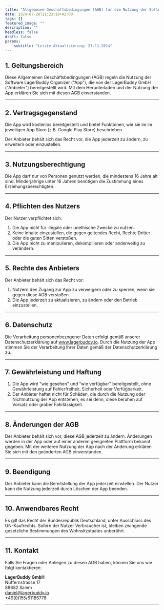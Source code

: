 ```yaml
---
title: "Allgemeine Geschäftsbedingungen (AGB) für die Nutzung der Software LagerBuddy Organizer"
date: 2024-07-28T21:23:10+02:00
tags: []
featured_image: ""
description: ""
headless: false
draft: false
params:
    subtitle: "Letzte Aktualisierung: 27.11.2024"
---
```


## 1. Geltungsbereich
Diese Allgemeinen Geschäftsbedingungen (AGB) regeln die Nutzung der Software LagerBuddy Organizer ("App"), die von der LagerBuddy GmbH ("Anbieter") bereitgestellt wird. Mit dem Herunterladen und der Nutzung der App erklären Sie sich mit diesen AGB einverstanden.

---

## 2. Vertragsgegenstand
Die App wird kostenlos bereitgestellt und bietet Funktionen, wie sie im im jeweiligen App Store (z.B. Google Play Store) beschrieben. 

Der Anbieter behält sich das Recht vor, die App jederzeit zu ändern, zu erweitern oder einzustellen.

---

## 3. Nutzungsberechtigung
Die App darf nur von Personen genutzt werden, die mindestens 16 Jahre alt sind. Minderjährige unter 16 Jahren benötigen die Zustimmung eines Erziehungsberechtigten.

---

## 4. Pflichten des Nutzers
Der Nutzer verpflichtet sich:
1. Die App nicht für illegale oder unethische Zwecke zu nutzen.
2. Keine Inhalte einzustellen, die gegen geltendes Recht, Rechte Dritter oder die guten Sitten verstoßen.
3. Die App nicht zu manipulieren, dekompilieren oder anderweitig zu verändern.

---

## 5. Rechte des Anbieters
Der Anbieter behält sich das Recht vor:
1. Nutzern den Zugang zur App zu verweigern oder zu sperren, wenn sie gegen diese AGB verstoßen.
2. Die App jederzeit zu aktualisieren, zu ändern oder den Betrieb einzustellen.

---

## 6. Datenschutz
Die Verarbeitung personenbezogener Daten erfolgt gemäß unserer Datenschutzerklärung auf www.lagerbuddy.io. Durch die Nutzung der App stimmen Sie der Verarbeitung Ihrer Daten gemäß der Datenschutzerklärung zu.

---

## 7. Gewährleistung und Haftung
1. Die App wird "wie gesehen" und "wie verfügbar" bereitgestellt, ohne Gewährleistung auf Fehlerfreiheit, Sicherheit oder Verfügbarkeit.
2. Der Anbieter haftet nicht für Schäden, die durch die Nutzung oder Nichtnutzung der App entstehen, es sei denn, diese beruhen auf Vorsatz oder grober Fahrlässigkeit.

---

## 8. Änderungen der AGB
Der Anbieter behält sich vor, diese AGB jederzeit zu ändern. Änderungen werden in der App oder auf einer anderen geeigneten Plattform bekannt gegeben. Mit der weiteren Nutzung der App nach der Änderung erklären Sie sich mit den geänderten AGB einverstanden.

---

## 9. Beendigung
Der Anbieter kann die Bereitstellung der App jederzeit einstellen. Der Nutzer kann die Nutzung jederzeit durch Löschen der App beenden.

---

## 10. Anwendbares Recht
Es gilt das Recht der Bundesrepublik Deutschland, unter Ausschluss des UN-Kaufrechts. Sofern der Nutzer Verbraucher ist, bleiben zwingende gesetzliche Bestimmungen des Wohnsitzstaates unberührt.

---

## 11. Kontakt
Falls Sie Fragen oder Anliegen zu diesen AGB haben, können Sie uns wie folgt kontaktieren:  

**LagerBuddy GmbH**  
Nüffernstrasse 17  
88682 Salem  
daniel@lagerbuddy.io  
+49(0)155/61186778

---

<!-- Welcome to Clutter! These Terms of Use (“Terms”) of Clutter Inc. and Clutter RE LLC (together, “Clutter,” “we,” or “us”) are an agreement that describes your rights and responsibilities as a Clutter User, as defined below. This page explains the terms by which you may access or use our online and/or mobile services, web sites, applications, software, and documentation provided on or in connection with clutter.com and any services provided by us (collectively the “Site”), including our smart storage, moving, and related services, as further described and defined below (collectively the “Service(s)”). The Services include the Moving Services and the Smart Storage Services, as defined below, plus any other Services that Clutter may offer from time to time, in its sole discretion. These Terms are a legally binding agreement that describe your legal rights, remedies, and obligations and they also describe Clutter’s commitments, legal rights, and remedies, so please read them carefully.  
By accessing or using the Site and/or using the Services (including reserving or booking the Services with Clutter, online, via phone, or otherwise, even if such Services are later canceled), clicking a button or checking a box marked “I Agree” or similar, or accessing your Clutter Account, you signify that you have read, understood, and agree to be bound by these Terms, to any additional terms in your Clutter Account, and to the collection, use, and disclosure of your information as set forth in the Clutter Privacy Policy, which is hereby incorporated by reference. These Terms apply to all visitors, users, and others who register for or otherwise access the Site or use the Services (“Users”, “you”, or “your”).
### USE OF OUR SITE
#### Eligibility
**This** is a contract between you and Clutter. You must read and agree to these Terms before using the Site or Service. If you do not agree to these Terms, you may not use the Service. You may use the Site or Service only if you can form a binding contract with Clutter, and only in compliance with these Terms and all applicable local, state, national, and international laws, rules, and regulations. You must be at least 18 years old to use the Site and Services. By using or accessing the Site and Services, you represent and warrant that you are 18 years of age or older. Any use or access of the Site or Services by anyone under 18 is strictly prohibited and in violation of these Terms. The Site and Services may not be available to any Users previously removed from the Site by Clutter.

### Clutter Site
You are hereby granted a non-exclusive, limited, non-transferable, freely revocable license to use the Site for your personal, noncommercial use only and as permitted by the features of the Site. Clutter may terminate this license at any time for any reason or no reason. Clutter reserves all rights not expressly granted herein in the Site and the Clutter Content (as defined below).

Clutter Accounts
Your account on the Site (your “Clutter Account”) gives you access to the Services and other functionality that we may establish and maintain from time to time, in our sole discretion. We may maintain different types of Clutter Accounts for different types of Users or different types of Services. If you open a Clutter Account on behalf of a company, organization, or other entity, then: (a) “you” includes you and that entity, and (b) you represent and warrant that you are an authorized representative of the entity with the authority to bind the entity to these Terms, and that you agree to these Terms on the entity’s behalf. By connecting to Clutter with a third-party service, you give us permission to access and use your information from that service as permitted by that service, and to store your log-in credentials for that service.

You may never use another User’s Clutter Account without permission. When creating your Clutter Account, you must provide accurate and complete information, and you must keep this information up to date. You are solely responsible for the activity that occurs on your Clutter Account, and you must keep your account password secure. We encourage you to use strong passwords (passwords that use a combination of upper and lower-case letters, numbers, and symbols) with your Clutter Account. You must notify Clutter immediately of any breach of security or unauthorized use of your Clutter Account. Clutter will not be liable for any losses caused by any unauthorized use of your Clutter Account.

You may control your User profile and account settings by logging into your Clutter Account at https://account.clutter.com and changing the settings in your settings page. By providing Clutter with your email address, you consent to our using the email address to send you Site- and Service-related notices, including any notices required by law, in lieu of communication by postal mail, and you also consent to receiving auction notices under the Uniform Commercial Code (UCC) Section 7210 via email in addition to or in lieu of certified mail. We may also use your email address to send you other messages, such as changes to features of the Site or Services, marketing content, and special offers. If you do not want to receive such email messages, you may opt out or change your preferences in your settings page by logging into your Clutter Account at https://account.clutter.com. Opting out may prevent you from receiving email messages regarding updates, improvements, or offers.

Site Rules
You agree not to engage in any of the following prohibited activities: (i) copying, distributing, or disclosing any part of the Site in any medium, including without limitation by any automated or non-automated “scraping”; (ii) using any automated system, including without limitation “robots,” “spiders,” “offline readers,” etc., to access the Site in a manner that sends more request messages to the Clutter servers than a human can reasonably produce in the same period of time by using a conventional on-line web browser (except that Clutter grants the operators of public search engines revocable permission to use spiders to copy publicly available materials from the Site for the sole purpose of and solely to the extent necessary for creating publicly available searchable indices, but not caches or archives, of such materials); (iii) transmitting spam, chain letters, or other unsolicited email; (iv) attempting to interfere with, compromise the system integrity or security of, or decipher any transmissions to or from the servers running the Site; (v) taking any action that imposes, or may impose at our sole discretion, an unreasonable or disproportionately large load on our infrastructure; (vi) uploading invalid data, viruses, worms, or other software agents through the Site; (vii) collecting or harvesting any personally identifiable information, including account names, from the Site; (viii) using the Site for any commercial solicitation purposes; (ix) impersonating another person or otherwise misrepresenting your affiliation with a person or entity, conducting fraud, hiding or attempting to hide your identity; (x) interfering with the proper working of the Site; (xi) accessing any content on the Site through any technology or means other than those provided or authorized by the Site; or (xii) bypassing the measures we may use to prevent or restrict access to the Site, including without limitation features that prevent or restrict use or copying of any content or enforce limitations on use of the Site or the content therein.

Changes to the Site or Services
For you specifically or Users generally, we may, without prior notice: change the Site or Services; stop providing the Site or Services or features thereof; or create usage limits for the Site or Services. We may permanently or temporarily terminate or suspend your access to the Site or Services without notice and liability for any reason, including if in our sole determination you violate any provision of these Terms, or for no reason. Upon termination for any reason or no reason, you continue to be bound by these Terms.

Disputes with Other Users
You are solely responsible for your interactions with and obligations to other Users. We reserve the right, but have no obligation, to monitor disputes between you and other Users. Clutter shall have no liability for your interactions with or obligations to other Users, or for any User’s action or inaction.
THE CLUTTER SERVICES
Clutter
Clutter shall provide certain Services, which you may select and schedule on clutter.com, by phone, via customer support, and/or in your Clutter Account, as applicable and available. Clutter’s moving services consist of transporting Customer Items, as defined below, from a designated pickup address (or multiple pickup addresses, if available) that you provide to us (“Pickup Address”) to a designated delivery address (or multiple delivery addresses, if available) that you provide to us (“Delivery Address”), plus any related add-on services such as wrapping, packing, and boxing the Customer Items (together, the “Moving Services”). Clutter’s smart storage services consist of photographing, inventorying, and palletizing the Customer Items, as defined below, picking them up from a Pickup Address, and storing them for an indefinite period of time in a facility owned, leased, subleased, licensed, or sublicensed by Clutter, plus any related add-on services such as wrapping, packing, or boxing the Customer Items, adding to or returning from storage a subset of Customer Items to a Delivery Address, and making a final return of the Customer Items from storage to a Delivery Address (together, the “Smart Storage Services”). From time to time and subject to additional fees, Clutter may offer other additional Services.

“Customer Items” means the items packed by you, Clutter, a third party, and/or a third party on behalf of Clutter for the Smart Storage or Moving Services. You acknowledge and agree that, in the event that the Customer Items are stolen or are otherwise missing prior to pick-up of the Customer Items by Clutter at the Pickup Address or after drop-off of the Customer Items by Clutter at the Delivery Address (“Lost Items”), Clutter will not be liable for and hereby expressly disclaims all liability for the Lost Items and any damages resulting from the Lost Items.

In the event your email address, residence address, mailing address, billing address, phone number, Pickup Address, and/or Delivery Address changes, you must update Clutter within fourteen (14) calendar days of the change by updating your information in your Clutter Account, if available, or by submitting a support request in your Clutter Account. No other notice of a change of address shall be valid or binding against Clutter. Changes of e-mail address, residence address, mailing address, billing address, Pickup Address, and/or Delivery Address cannot be made by any other method, including but not limited to by email or by telephone. We are not responsible if you do not receive a notice from us because any of your addresses changed and you did not update your Clutter Account. You acknowledge and agree that in the absence of current contact information, your last known address on file with Clutter will be used for all notices required to be provided to you by law or as required under these Terms.

You represent and warrant that you are the owner of any cell phone, landline, voice over IP (VOIP), or mobile phone number contained in your Clutter Account, and that you shall remove any cell phone, landline, VOIP, or mobile phone number contained in your Clutter Account if you surrender that number or transfer it to any other person. You further agree that we may contact you using any of the information contained in your Clutter Account, including any listed cell phone, landline, VOIP, or mobile phone number.

Clutter will not pick up, deliver, or return Customer Items at or to an address that is outside our then-current delivery zone (a “Delivery Zone”), unless we otherwise agree to do so in writing. To determine whether a zip code is within a Delivery Zone, you may input a zip code into clutter.com and review the results. Times given for pickup, delivery, collection, packing, and returns are only estimates and Clutter shall not be liable for any delays.

Clutter may, in its sole discretion, refuse, cancel, postpone, or otherwise reschedule any Services, including pick up, delivery, packing, collection, or return of Customer Items, for any reason or no reason, including, without limitation: unsafe travel or weather conditions; unsafe onsite conditions; harassing, rude, or threatening conduct by Users, whether actual or perceived; limited, no, or obstructed access to the Pickup Address or Delivery Address; exposure to or evidence of insect, rodent, or mold activity or infestation; complications due to a User being evicted from a Pickup Address or Delivery Address; Department of Transportation or state tariff regulations; labor shortage; unexpected logistical challenges; prior or current unpaid account balances or incomplete documentation; or any other reason.

Clutter may use subcontractors and/or other third parties to help perform or support the Services, including without limitation, pick-ups, returns, deliveries, transportation, packing, inventory management, palletizing, photographing, customer service, communications, and other logistics with respect to the Services or Customer Items.

You acknowledge and agree that Clutter is not responsible for disassembling, reassembling, disconnecting, reconnecting, removing, or hanging the following Customer Items: furniture, appliances, electronics, fixtures, wall hangings, wall mountings, fittings, equipment, or any item that requires licensing, certification, or specialized tools to handle. While Clutter makes a good faith effort to place all Customer Items in suitable environments during transport or storage, Clutter transports and stores a large variety of items, some of which require specific environments or means of transport or storage. Clutter does not warrant that any transport vehicle or storage facility used by Clutter is a suitable place or means of transport or storage for any particular Customer Items.

Electronic Contract
You agree that your order for the Services, whether made by clicking a “Confirm Appointment” button (which is your electronic signature), scheduling an appointment over the phone, or otherwise, is your agreement to conduct transactions with us electronically, and is your affirmative consent to our use of an electronic record to provide or make available to you (whichever is required) any information required by any statute, regulation, or other rule of law to be in writing with respect to any transaction conducted with us. You will be responsible for any printing or storage of electronic records for your files and reference. When you place an order or make a reservation for Services, our confirmation of your order or reservation will constitute our signature. We will send our confirmation to the email address associated with your Clutter Account.

To the maximum extent permitted by applicable law, you agree and consent to electronically receive and sign any documentation from Clutter regarding the Services, including but not limited to a Bill of Lading, Estimate, Warehouse Receipt, Release Agreement, and/or Storage Contract, via your Clutter Account, DocuSign, or any other similar e-signature tool. To the maximum extent permitted by applicable law, you expressly waive your right to receive any documentation from Clutter regarding the Services, including but not limited to a Bill of Lading, Estimate, Warehouse Receipt, Release Agreement, and/or Storage Contract, in the time period set by applicable law. You agree and consent to receive such documentation in any time frame permitted by applicable law. You also agree that no certification authority or other third-party verification is necessary to validate your electronic signature and that the lack of such certification or third-party verification will not in any way affect the enforceability of your electronic signature or these Terms.

Your Responsibilities; Waiver
You will be solely responsible for: (i) obtaining and ensuring that Clutter or its subcontractors have access to any parking, elevators, stairways, walkways, access roads, or any other necessary means of access as may be reasonably required to carry out the Services, and that such means of access are in working order and safe for use to carry out the Services; (ii) being present, or ensuring that someone authorized by you to sign documents and make decisions regarding the Services and/or Customer Items is present, during the pickup, packing, delivery, collection, and return of the Customer Items; (iii) providing Clutter with your contact details and ensuring that such contact details are accurate and up-to-date; (iv) ensuring that the Customer Items you pack have been packed appropriately, safely, and securely so as not to cause damage or injury or the likelihood of damage or injury to you, your Customer Items, Clutter’s property, employees, agents, contractors, business partners, other goods, or other individuals, whether by spreading of dampness, infestation, leakage, escape of fumes or substances, or otherwise; (v) informing Clutter immediately of any damage to the Customer Items or your property that occurred during performance of the Services, including the Moving Services or Smart Storage Services; and (vi) reimbursing Clutter in full an amount equal to all damages, liabilities, costs, claims, and expenses that Clutter may incur as a result of any breach by you of these Terms.

You understand that Clutter is not responsible for any Customer Items that have been packed, moved, transported, or wrapped by you or by a third party at your direction. With respect to the Smart Storage Services, you acknowledge that you are solely responsible for verifying that Clutter has photographed and/or inventoried all the Customer Items and that the inventory Clutter provides you in your Clutter Account is a true and complete inventory of the personal property tendered. Unless you make a written claim in your Clutter Account within 30 days from the Smart Storage Service appointment date for the correction of any errors or omissions in the inventory of your Customer Items, it will be assumed to be a full and correct list of Customer Items stored hereunder and Clutter shall not be liable for any piece, package, carton, or container not listed therein. You hereby waive and release Clutter from responsibility for any damage to items that were not packed, moved, transported, or wrapped by Clutter and, with respect to the Smart Storage Services, were not inventoried by Clutter.

The Customer Items
You represent and warrant that you own the Customer Items or that you otherwise have the right and authority to transport, store, move, and/or subject the Customer Items to the Services in accordance with these Terms. All Customer Items are handled, transported, and/or stored by Clutter or its subcontractors upon the express representation and warranty by you or your authorized representative(s) that you have the requisite legal possession of and that no other person or entity has an interest in the Customer Items. In the case of an ownership dispute, determination, or proceeding regarding the Customer Items, you are solely responsible for any fees and/or payments due and owed to Clutter in connection with the continuation or termination of the Services. If Clutter, in its sole discretion, is required to commence an interpleader action to settle any claims of conflicting ownership, or is made a party to any litigation or dispute in connection with the breach of this section, you agree to pay Clutter all reasonable and necessary costs, expenses, and attorneys’ fees that Clutter may be liable or compelled to pay in connection with such litigation or dispute.

For Smart Storage Services, the Customer Items will be stored in a facility using warehouse racking and/or floor storage, and the Customer Items may be palletized. We will use commercially reasonable efforts to maintain the temperature of the facility in which the Customer Items are stored between 55°F and 90°F. Other than temperature, the Customer Items will not be stored in a climate-controlled environment. The air flow, moisture level, and heat will not be regulated. We will take commercially reasonable steps to protect the Customer Items from the growth of mold or similar microorganisms. However, because the Customer Items will not be stored in a completely climate-controlled environment, we cannot guarantee that mold, dust, or similar microorganisms may not develop on the Customer Items. We are not liable for the natural growth of mold, mildew or similar microorganisms on the Customer Items, or for rust, depreciation, or the natural degradation of Customer Items. You assume the risk that mold, rust, or similar microorganisms could develop under these circumstances.

The Customer Items must not include and you must not provide to Clutter for storage or transport any of the following in connection with the Services: antiques (whether or not breakable and fragile), perishable goods, firearms, gun powder, explosives, alcohol, propane tanks, paint, used tires, plants, birds, fish, other animals, or any other living thing, arms or ammunition, any item which emits fumes, smells or odors, bullion (e.g., gold-silver), jewelry, currency, ivory, precious metals or stones, any drugs, illegal substances or goods, or goods or substances illegally obtained, combustible or flammable materials, liquids or compressed gasses, diesel, petrol, oil, gas, artificial fertilizer or cleaning solvents, chemicals, radioactive materials or biological agents, toxic waste, asbestos or other materials of a dangerous or harmful nature, any other toxic, flammable or hazardous goods, human remains, or any other items, the possession, usage, transport or storage of which may detrimentally affect any of your other Customer Items or violate in any way the laws of the United States or any other applicable laws, rules, or regulations (collectively, “Prohibited Customer Items”). You shall be liable for and indemnify Clutter for all loss or damage caused by such goods and Clutter shall not be liable or responsible for safe delivery or storage of such goods.Clutter will have no liability for loss or damage resulting to the following types of goods: (a) documents; (b) stamps or stamp collections; (c) securities; (d) specie; (e) jewelry; (f) precious metals or stones; (g) currency; (h) or other articles of high or unusual value.

According to our sole discretion, Clutter RE LLC or any of its employees, subcontractors, or other authorized agents may regularly conduct pest control inspections of any and all Customer Items.

Clutter or any of its employees, subcontractors, or other authorized agents may, at any time, in their sole discretion and without notice to you, open any Customer Items to inspect the Customer Items if Clutter: (i) believes, in its sole discretion, that the Customer Items may include any Prohibited Customer Items; (ii) is required to do so by the law enforcement, fire services, local authorities, or by court order; (iii) determines, in its sole discretion, it necessary for account or warehouse maintenance; or (iv) considers it necessary, in its sole discretion, in an emergency or to prevent injury or damage to persons or property. Prohibited Customer Items may be disposed of by Clutter, in its sole discretion, in any manner that Clutter deems fit. Alternatively, Clutter may refuse to store or transport any Customer Items, or may return to you any Customer Items, at your cost, at any time, if, in Clutter’s sole discretion, the storage, continued storage, or transport of the Customer Items would represent a risk to the safety of any person, the security of the storage site or transport vehicle, or security of any other goods at the storage site or in the transport vehicle.

Payment, Subscription Services, and Cancellation
By using the Services, or other paid services or products provided by Clutter, you agree to our pricing and payment terms, as we may update them from time to time. Clutter may add new Services for additional fees and charges, or amend fees and charges for existing Services, at any time, in its sole discretion. Clutter may also charge certain late, rush, and cancellation fees, in its sole discretion. Upon any such changes to fees and charges, we will notify you that such changes have been made via email and/or your Clutter Account. We may, from time to time and in our sole discretion, offer certain discounts, promotional offers, or referral codes (“Promotions”)in connection with our Services. You agree that Promotions are offered subject to our right to manage, regulate, control, modify, revoke, and/or eliminate the Promotions as Clutter sees fit, in its sole discretion, for any reason or no reason, in any general or specific case, and that Clutter will have no liability to you based on its exercise of such right.

In order to receive Services, you must provide Clutter with a current, valid, accepted method of payment (as updated from time to time, “Payment Method”). All information that you provide in connection with a purchase or transaction or other monetary transaction interaction with the Site, your Clutter Account, or the Services must be accurate, complete, and current. You agree to pay all charges incurred by users of your credit card, debit card, or other accepted payment method used in connection with a purchase or transaction or other monetary transaction interaction with Clutter at the prices in effect when such charges are incurred. You will pay any applicable taxes, if any, relating to any such purchases, transactions, or other monetary transaction interactions. In the event of insufficient funds or declined payments, we will make repeated attempts to charge the Payment Method. At our discretion, we may charge the Payment Method with a reasonable hold amount or non-refundable deposit in advance of any appointments booked through your Clutter Account. Any amounts not paid within five (5) days when due may be subject to late fees.

In the event that Clutter suspends or terminates your Clutter Account or the Services for your breach of these Terms, you understand and agree that you shall receive no refund or exchange for any unused Services, any license or subscription fees for any portion of the Site or Services, any content or data associated with your account, or for anything else, and that Clutter may be unable to complete any outstanding orders or appointments until the suspension is lifted.

Further, you acknowledge and agree that the Smart Storage Services or other paid services or products provided by Clutter may be made available on a recurring subscription basis (“Subscription Services”). If you enroll in any Subscription Services, you agree to a recurring payment program, which will continue for the agreed-upon subscription period or minimum storage term, if applicable, and automatically renew for additional subsequent periods unless and until you cancel the Subscription Services or Clutter suspends, discontinues, or terminates them. Clutter may offer a number of subscription plans for Subscription Services with different conditions and limitations. Any materially different pricing or payment terms will be disclosed on the Site, in your Clutter Account, and/or in other communications made to you. For Subscription Services, we will automatically charge the payment method associated with your Clutter Account on a recurring basis, depending on the subscription term you choose. For Smart Storage Services, day one of your billing cycle is the date you begin storing Customer Items with us. You acknowledge that the amount billed may vary due to promotional offers, changes in your Subscription Services plan, and/or changes in applicable taxes, and you authorize us to charge your payment method for the corresponding amounts. You further acknowledge that the amount of the recurring charge may change if the applicable tax rates change or if you are notified that there will be an increase in the applicable subscription fees.

You hereby authorize Clutter to bill the subscription fee to your Payment Method, along with any applicable taxes or additional fees due during the billing period. You must cancel the Subscriptions Services prior to the end of the then-current subscription period in order to avoid billing of the next subscription period’s subscription fees to your Payment Method.

Any change to our Subscription Services’ pricing or payment terms shall become effective in the billing cycle following notice of such change to you as provided in these Terms. Notwithstanding the foregoing, fees for booking initial appointments, additional pickups and/or deliveries, final returns, or other appointments or add-on services are subject to change and will be calculated on the Site, at the Pickup Address on the date of your appointment, or in your Clutter Account at the time of booking.

You may cancel your Subscription Services at any time once the minimum storage term you committed to has been met; however, you will not receive a refund for the then-current subscription period. If your Subscription Services are canceled before the minimum storage term you committed to has been met, all applicable fees (including payment for the remainder of the minimum storage term and any applicable termination fees, disposal fees, and/or return fees) will be due and charged to you upon booking a final return of the Customer Items. To cancel the Subscription Services, book a final return of the Customer Items through your Clutter Account at https://account.clutter.com. When you cancel the Subscription Services, you cancel only future charges associated with your Clutter Account. You may notify us of your intent to cancel the Subscription Services by booking a final return of the Customer Items, but the cancellation will only become effective at the end of the subscription period in which we perform your final return. You will continue to have the same access and benefits of the Services for the remainder of the current subscription period.

You may cancel the Moving Services at any time by canceling any scheduled appointments and paying any outstanding fees due to Clutter through your Clutter Account at https://account.clutter.com.

Upon cancellation of the Services for any reason, you must contact Clutter promptly to arrange for delivery of your Customer Items, if applicable. If within 45 days following cancellation of the Services for any reason you fail to arrange for delivery of all of your Customer Items, then Clutter may process the Customer Items in accordance with the provisions of the following section titled “Clutter’s Right to Withhold or Dispose of Customer Items”.

If you commit to a minimum payment term for any Services, you remain obligated to pay the full amount of any such minimum payment term you have made to Clutter, regardless of whether and at what point you cancel your Clutter Account.

Clutter’s Right to Withhold or Dispose of Customer Items
Subject to applicable law, Clutter shall have the right to withhold and/or dispose of some or all of the Customer Items in accordance with this clause if either: (i) you do not pay any applicable fees or any other payments due under these Terms, or (ii) you abandon your Customer Items.

You will be responsible for all transport and storage charges and other associated costs reasonably incurred by Clutter while withholding or disposing of the Customer Items. Clutter will provide you with 45 days’ written notice requiring you to pay all amounts due and contact Clutter to arrange for re-delivery of the Customer Items. If upon the expiration of the 45-day notice period you have failed to pay all of the amounts due, Clutter will consider your Customer Items abandoned and may dispose of some or all of the Customer Items by sale or otherwise.

If in Clutter’s opinion the Customer Items cannot be sold for a reasonable price or at all (for any reason), or despite Clutter’s reasonable efforts they remain unsold, you authorize Clutter to treat them as abandoned and to destroy or otherwise dispose of them at your cost. You shall be responsible for all costs reasonably incurred by Clutter in relation to the disposal of the Customer Items. If Clutter receives money on disposal of the Customer Items, the net proceeds of sale will be credited to your account and Clutter will pay any excess amounts to you without interest, less Clutter’s administrative charge of $300.00.

If, after having made reasonable efforts to do so, Clutter is unable to return any excess amounts received by Clutter from the disposal of your Customer Items to you, including having given not less than 90 days’ written notice to you, Clutter may retain any such excess amounts for its own account. If the proceeds of sale (if any) are insufficient to discharge the outstanding charges or any other payments due to Clutter under these Terms and the costs of sale, you must pay any balance outstanding to Clutter within 7 days of a written demand from Clutter. Interest will accrue on the balance in accordance with the Payment Section above until the balance is paid in full.

Clutter’s Limited Security Warranty
Clutter agrees to provide you with a limited security warranty regarding your Customer Items as set forth in the terms and conditions of our Limited Security Warranty Policy. This Limited Security Warranty Policy is expressly incorporated by reference herein. The Customer Items are not insured by Clutter against fire or any other casualty, and Clutter does not sell insurance for any risk or purpose.

Termination
You may terminate these Terms at any time by: (1) canceling the Services pursuant to Section 2.E; (2) and paying any outstanding amounts owed to Clutter.

OUR PROPRIETARY RIGHTS
Except for the content you submit, post, display, or otherwise make available to Clutter in connection with the Services (“User Content”), the Site and all materials therein or transferred thereby, including, without limitation, software, images, text, graphics, illustrations, logos, patents, trademarks, Site marks, copyrights, photographs, audio, videos, music, and content belonging to other Users (the “Clutter Content”), and all intellectual property rights related thereto, are the exclusive property of Clutter and its licensors (including other Users who post User Content to the Site). Except as explicitly provided herein, nothing in these Terms shall be deemed to create a license in or under any such intellectual property rights, and you agree not to sell, license, rent, modify, distribute, copy, reproduce, transmit, publicly display, publicly perform, publish, adapt, edit or create derivative works from any Clutter Content. Use of the Clutter Content for any purpose not expressly permitted by these Terms is strictly prohibited. You hereby expressly grant, and you represent and warrant that you have all rights necessary to grant, to Clutter a royalty-free, sublicensable, transferable, perpetual, irrevocable, non-exclusive, worldwide right and license to use, reproduce, modify, publicly perform, display, and make derivative works of your User Content, in whole or in part, and in any form, media or technology, whether now known or hereafter developed, for use in connection with the Services.

You may choose to or we may invite you to submit feedback, comments, suggestions, error identifications, or ideas about the Site or Services, including without limitation about how to improve the Site, the Services, or our other services or products (“Idea(s)”). By submitting any Idea, you agree that your disclosure is gratuitous, unsolicited, and without restriction and will not place Clutter under any fiduciary or other obligation, and that we are free to use the Idea without any additional compensation to you, and/or to disclose the Idea on a non-confidential basis or otherwise to anyone. You further acknowledge that, by acceptance of your submission, Clutter does not waive any rights to use similar or related ideas previously known to Clutter, or developed by its employees, or obtained from sources other than you.

SMS/TEXT MESSAGE ALERTS AND CALLS
By consenting to Clutter’s SMS/text messaging and calls service, you agree to receive SMS/text messages and calls with service, transaction, account-related, and commercial news, events, offers, and promotions from and on behalf of Clutter to your mobile phone number provided, even if your mobile number is registered on any state or federal Do Not Call list. You certify that your mobile number provided is true and accurate and that you are authorized to enroll the designated mobile number to receive such text messages and calls. You are strictly prohibited from registering a mobile number that is not your own. You acknowledge and agree that calls or text messages may be sent using automated technology, including through an automatic telephone dialing system.

You understand that you do not have to sign up for this program in order to make any purchases, and your consent is not a condition of any purchase with Clutter. Your participation in our alerts program is completely voluntary. Standard message and data rates may apply from your carrier. Check your mobile plan and contact your mobile carrier for details. You are solely responsible for all charges related to SMS/text messages and calls, including charges from your mobile carrier. You can unsubscribe at any time.

You may opt-out of receiving promotional calls or SMS text messages at any time. Please note that unsubscribing from promotional calls and SMS text messages will not prevent you from receiving calls or SMS texts from Clutter directly relating to your use of the Service, such as account information, item pick-up details and delivery information that are necessary to provide the requested Service to you. To unsubscribe from promotional calls or SMS texts, reply to one of our text messages with the word “STOP”, submit a ticket in your Clutter Account, or email optout@clutter.com and provide your phone number and opt-out preference.

NO SALES TO CHILDREN
Clutter does not sell products through its Site or Service for or to children, but only to adults, who can purchase with a credit card or other permitted payment method. If you are under eighteen (18) years of age, you may use the Service only with involvement and consent of a parent or legal guardian.

CALIFORNIA RESIDENTS
The provider of services is set forth herein. If you are a California resident, in accordance with Cal. Civ. Code §1789.3, you may report complaints to the Complaint Assistance Unit of the Division of Consumer Services of the California Department of Consumer Affairs by contacting them in writing at 1625 North Market Blvd., Suite N 112 Sacramento, CA 95834, or by telephone at (800) 952-5210 or (916) 445-1254.

PRIVACY
We care about the privacy of our Users. You understand that by using the Site you consent to the collection, use, and disclosure of your personally identifiable information and aggregate data as set forth in our Privacy Policy, and to have your personally identifiable information collected, used, transferred to, and processed in the United States.

SECURITY
Clutter cares about the integrity and security of your personal information. However, we cannot guarantee that unauthorized third parties will never be able to defeat our security measures or use your personal information for improper purposes. You acknowledge that you provide your personal information at your own risk.

THIRD-PARTY LINKS
The Site may contain links to third-party websites, advertisers, services, special offers, or other events or activities that are not owned or controlled by Clutter. Clutter does not endorse or assume any responsibility for any such third-party sites, information, materials, products, or services. If you access a third party website from the Site, you do so at your own risk, and you understand that these Terms and Clutter’s Privacy Policy do not apply to your use of such sites and services. You expressly relieve Clutter from any and all liability arising from your use of any third-party website, service, or content. Additionally, your dealings with or participation in promotions of advertisers found on the Site or in connection with the Services, including payment and delivery of goods, and any other terms (such as warranties) are solely between you and such advertisers. You agree that Clutter shall not be responsible for any loss or damage of any sort relating to your dealings with such advertisers.

INDEMNITY
You agree to defend, indemnify and hold harmless Clutter and its subsidiaries, agents, licensors, managers, and other affiliated companies, and their employees, contractors, agents, officers and directors, from and against any and all claims, damages, obligations, losses, liabilities, costs or debt, and expenses (including but not limited to attorney’s fees) arising from: (i) your use of and access to the Site, including any data or content transmitted or received by you; (ii) your use of the Services; (iii) your violation of any term of these Terms, including without limitation your breach of any of the representations and warranties above; (iv) your violation of any third-party right, including without limitation any right of privacy or intellectual property; (v) your violation of any applicable law, rule, or regulation; (vi) any of your User Content or Customer Items, or any that is submitted via your account; or (vii) any other party’s access and use of the Site or Services with your unique username, password or other appropriate security code.

NO WARRANTY
WE STRIVE TO PROVIDE THE SERVICES IN THE WAY YOU EXPECT THEM, BUT THERE ARE SOME THINGS IT IS IMPORTANT FOR YOU TO UNDERSTAND THAT WE CANNOT PROMISE.

EXCEPT AS EXPRESSLY PROVIDED IN THE LIMITED SECURITY WARRANTY POLICY, THE SITE AND SERVICES ARE PROVIDED ON AN “AS IS” AND “AS AVAILABLE” BASIS. USE OF THE SITE AND SERVICES IS AT YOUR OWN RISK. TO THE MAXIMUM EXTENT PERMITTED BY APPLICABLE LAW, THE SITE AND SERVICES ARE PROVIDED WITHOUT WARRANTIES OF ANY KIND, WHETHER EXPRESS OR IMPLIED, INCLUDING, BUT NOT LIMITED TO, IMPLIED WARRANTIES OF MERCHANTABILITY, FITNESS FOR A PARTICULAR PURPOSE, OR NON-INFRINGEMENT. NO ADVICE OR INFORMATION, WHETHER ORAL OR WRITTEN, OBTAINED BY YOU FROM CLUTTER OR THROUGH THE SITE OR IN CONNECTION WITH THE SERVICES WILL CREATE ANY WARRANTY NOT EXPRESSLY STATED HEREIN. WITHOUT LIMITING THE FOREGOING, CLUTTER, ITS SUBSIDIARIES, ITS AFFILIATES, AND ITS LICENSORS DO NOT WARRANT THAT THE CONTENT IS ACCURATE, RELIABLE OR CORRECT; THAT THE SITE OR SERVICES WILL MEET YOUR REQUIREMENTS; THAT THE SITE OR SERVICES WILL BE AVAILABLE AT ANY PARTICULAR TIME OR LOCATION, UNINTERRUPTED, OR SECURE; THAT ANY DEFECTS OR ERRORS WILL BE CORRECTED; OR THAT THE SITE IS FREE OF VIRUSES OR OTHER HARMFUL COMPONENTS. ANY CONTENT DOWNLOADED OR OTHERWISE OBTAINED THROUGH THE USE OF THE SITE IS DOWNLOADED AT YOUR OWN RISK AND YOU WILL BE SOLELY RESPONSIBLE FOR ANY DAMAGE TO YOUR COMPUTER SYSTEM OR MOBILE DEVICE OR LOSS OF DATA THAT RESULTS FROM SUCH DOWNLOAD OR YOUR USE OF THE SITE.

CLUTTER DOES NOT WARRANT, ENDORSE, GUARANTEE, OR ASSUME RESPONSIBILITY FOR ANY PRODUCT OR SERVICE ADVERTISED OR OFFERED BY A THIRD PARTY THROUGH THE CLUTTER SITE OR SERVICES OR ANY WEBSITE OR SERVICE HYPERLINKED TO THE SITE, AND CLUTTER WILL NOT BE A PARTY TO OR IN ANY WAY MONITOR ANY TRANSACTION BETWEEN YOU AND THIRD-PARTY PROVIDERS OF PRODUCTS OR SERVICES.

FEDERAL LAW, SOME STATES, PROVINCES, AND OTHER JURISDICTIONS DO NOT ALLOW EXCLUSIONS AND LIMITATIONS OF CERTAIN IMPLIED WARRANTIES, SO SOME OF THE ABOVE LIMITATIONS MAY NOT APPLY TO YOU. THESE TERMS GIVE YOU SPECIFIC LEGAL RIGHTS, AND YOU MAY ALSO HAVE OTHER RIGHTS WHICH VARY FROM STATE TO STATE. THE DISCLAIMERS AND EXCLUSIONS UNDER THESE TERMS WILL NOT APPLY TO THE EXTENT PROHIBITED BY APPLICABLE LAW.

LIMITATION OF LIABILITY
TO THE MAXIMUM EXTENT PERMITTED BY APPLICABLE LAW, IN NO EVENT, AND UNDER NO LEGAL THEORY, SHALL CLUTTER, ITS AFFILIATES, AGENTS, DIRECTORS, EMPLOYEES, SUPPLIERS, OR LICENSORS BE LIABLE FOR ANY INDIRECT, PUNITIVE, INCIDENTAL, SPECIAL, CONSEQUENTIAL, OR EXEMPLARY DAMAGES, INCLUDING WITHOUT LIMITATION DAMAGES FOR LOSS OF PROFITS, GOODWILL, USE, DATA, OR OTHER INTANGIBLE LOSSES THAT RESULT FROM THE USE OF, OR INABILITY TO USE, THIS SITE OR SERVICES. UNDER NO CIRCUMSTANCES WILL CLUTTER BE RESPONSIBLE FOR ANY DAMAGE, LOSS, OR INJURY RESULTING FROM HACKING, TAMPERING, OR OTHER UNAUTHORIZED ACCESS OR USE OF THE SITE OR YOUR CLUTTER ACCOUNT OR THE INFORMATION CONTAINED THEREIN.

TO THE MAXIMUM EXTENT PERMITTED BY APPLICABLE LAW, CLUTTER ASSUMES NO LIABILITY OR RESPONSIBILITY FOR ANY: (I) ERRORS, MISTAKES, OR INACCURACIES OF CONTENT; (II) PERSONAL INJURY OR PROPERTY DAMAGE, OF ANY NATURE WHATSOEVER, RESULTING FROM YOUR ACCESS TO OR USE OF OUR SITE OR SERVICES (EXCEPT AS EXPRESSLY PROVIDED IN THE LIMITED SECURITY WARRANTY POLICY); (III) ANY UNAUTHORIZED ACCESS TO OR USE OF OUR SECURE SERVERS AND/OR ANY AND ALL PERSONAL INFORMATION STORED THEREIN; (IV) ANY INTERRUPTION OR CESSATION OF TRANSMISSION TO OR FROM THE SITE; (V) ANY BUGS, VIRUSES, TROJAN HORSES, OR THE LIKE THAT MAY BE TRANSMITTED TO OR THROUGH OUR SITE BY ANY THIRD PARTY; (VI) ANY ERRORS OR OMISSIONS IN ANY CONTENT OR FOR ANY LOSS OR DAMAGE INCURRED AS A RESULT OF THE USE OF ANY CONTENT POSTED, EMAILED, TRANSMITTED, OR OTHERWISE MADE AVAILABLE THROUGH THE SITE; AND/OR (VII) USER CONTENT OR THE DEFAMATORY, OFFENSIVE, OR ILLEGAL CONDUCT OF ANY THIRD PARTY. EXCEPT AS EXPRESSLY PROVIDED IN THE LIMITED SECURITY WARRANTY POLICY, IN NO EVENT SHALL CLUTTER, ITS AFFILIATES, AGENTS, DIRECTORS, EMPLOYEES, SUPPLIERS, OR LICENSORS BE LIABLE TO YOU FOR ANY CLAIMS, PROCEEDINGS, LIABILITIES, OBLIGATIONS, DAMAGES, LOSSES, OR COSTS IN AN AMOUNT EXCEEDING THE AMOUNT YOU PAID TO CLUTTER HEREUNDER IN THE TWELVE (12) MONTHS PRIOR TO THE DATE THE LAST CAUSE OF ACTION AROSE OR $100.00, WHICHEVER IS GREATER.

BECAUSE OF THE NATURE OF CLUTTER’S BUSINESS AND THE NATURE OF HOUSEHOLD GOODS, THERE ARE CERTAIN EVENTS AND CIRCUMSTANCES WHICH MAY RESULT IN LOSS OR DAMAGE TO CUSTOMER ITEMS FOR WHICH CLUTTER WILL NOT BE LIABLE. THESE PERILS INCLUDE LOSS OR DAMAGE RESULTING FROM ACT OR DEFAULT OF YOU, EARTHQUAKE, FIRE, MOTHS, INSECTS, RODENTS, WEATHER, MOLD, MILDEW, RUST, LEAKAGE, MOISTURE OR WATER, CHANGES IN TEMPERATURE, HEAT, FUMIGATION, INHERENT VICE, NORMAL WEAR AND TEAR, ACTS OF GOD, LABOR TROUBLES OR STRIKES, WAR OR INSURRECTION, RIOT OR CIVIL COMMOTIONS, ACTS OF PUBLIC ENEMY, STREET TRAFFIC, ELEVATOR SERVICE, OR DETERIORATION BY TIME, FURNITURE ASSEMBLED BY YOU COMMONLY REFERRED TO AS READY TO ASSEMBLE OR KNOCKED DOWN (KD) FURNITURE; NOR FOR LOSS OR DAMAGE TO FRAGILE ARTICLES UNLESS PACKED BY CLUTTER, AND UNPACKED BY THEM AT THE TIME OF DELIVERY; NOR FOR THE CONTENTS OF ANY CONTAINER OR ARTICLE OF FURNITURE UNLESS SUCH CONTENTS ARE MADE KNOWN AND SPECIFICALLY ITEMIZED IN AN INVENTORY; NOR FOR OTHER CAUSES BEYOND ITS CONTROL.

CLUTTER ALSO WILL NOT BE LIABLE FOR LOSS OR DAMAGE OCCURRING OR ALLEGED TO HAVE OCCURRED TO THE MECHANICAL FUNCTION OF ITEMS INCLUDED IN THE CUSTOMER ITEMS SUCH AS, BUT NOT LIMITED TO, MUSICAL INSTRUMENTS, RADIOS, STEREO SETS, TELEVISION SETS, COMPUTERS, REFRIGERATORS, AIR CONDITIONERS, OR OTHER ELECTRONICS, INSTRUMENTS, OR APPLIANCES.

UNDER NO CIRCUMSTANCES WILL CLUTTER BE LIABLE FOR ANY SPECIAL, INCIDENTAL, INDIRECT OR CONSEQUENTIAL DAMAGES OF ANY KIND, INCLUDING BUT NOT LIMITED TO LOST INCOME, LOST PROFITS OR MARKET, LOST OPPORTUNITY, LOSS OF BUSINESS, ADDED LABOR CAUSED BY DELAY OR “DOWN TIME,” LATE PENALTIES, ANTIQUE OR SENTIMENTAL VALUE, ATTORNEY’S FEES, COSTS OF DEFENSE OR ANY OTHER FORMS OF DAMAGE, WHETHER DIRECT, INCIDENTAL, INDIRECT, CONSEQUENTIAL, OR SPECIAL, REGARDLESS OF WHETHER CLUTTER HAD KNOWLEDGE THAT SUCH DAMAGE(S) MIGHT BE INCURRED REGARDLESS OF WHETHER SUCH DAMAGES ARE ALLEGED TO HAVE RESULTED FROM NEGLIGENCE, GROSS NEGLIGENCE, INTENTIONAL, OR WILFUL MISCONDUCT.

With respect to the loss of or damage to Customer Items during transportation, Clutter’s liability as a motor carrier shall be determined in accordance with Article 3 of the Uniform Commercial Code, subject to the limitations set forth in these Terms and any applicable Bill of Lading, Estimate, Warehouse Receipt, Tariff, or Storage Contract.

With respect to the loss of or damage to Customer Items during storage, Clutter’s liability as a warehouseman shall be determined in accordance with Article 7 of the Uniform Commercial Code, subject to the limitations set forth in these Terms, any applicable Bill of Lading, Estimate, Warehouse Receipt, Tariff, or Storage Contract.

THIS LIMITATION OF LIABILITY SECTION APPLIES WHETHER THE ALLEGED LIABILITY IS BASED ON CONTRACT, TORT, NEGLIGENCE, STRICT LIABILITY, OR ANY OTHER BASIS, EVEN IF CLUTTER HAS BEEN ADVISED OF THE POSSIBILITY OF SUCH DAMAGE. THE FOREGOING LIMITATION OF LIABILITY SHALL APPLY TO THE FULLEST EXTENT PERMITTED BY LAW IN THE APPLICABLE JURISDICTION.

SOME STATES DO NOT ALLOW THE EXCLUSION OR LIMITATION OF INCIDENTAL OR CONSEQUENTIAL DAMAGES, SO THE ABOVE LIMITATIONS OR EXCLUSIONS MAY NOT APPLY TO YOU. THESE TERMS GIVE YOU SPECIFIC LEGAL RIGHTS, AND YOU MAY ALSO HAVE OTHER RIGHTS WHICH VARY FROM STATE TO STATE. THE DISCLAIMERS, EXCLUSIONS, AND LIMITATIONS OF LIABILITY UNDER THESE TERMS WILL NOT APPLY TO THE EXTENT PROHIBITED BY APPLICABLE LAW.

The Site is controlled and operated from facilities in the United States. Clutter makes no representations that the Site is appropriate or available for use in other locations. Those who access or use the Site from other jurisdictions do so at their own volition and are entirely responsible for compliance with all applicable United States and local laws and regulations, including but not limited to export and import regulations. You may not use the Site if you are a resident of a country embargoed by the United States, or are a foreign person or entity blocked or denied by the United States government. Unless otherwise explicitly stated, all materials found on the Site are solely directed to individuals, companies, or other entities located in the United States.

WAREHOUSEMEN’S AND CARRIER’S LIENS
You agree that Clutter claims a general lien on the Customer Items covered by these Terms (and on proceeds from sale of Customer Items) for all charges for transportation, storage, handling, and preservation of Customer Items and for all lawful claims for money advanced, interest, insurance, transportation, labor, weighing, coopering, and other charges and expenses in relation to the Customer Items, present and future and expenses necessary for preservation of Customer Items or incurred in their sale, as well as for like charges or expenses in relation to any other goods whenever deposited with Clutter by you. You hereby authorize Clutter to sell your Customer Items in accordance with law to enforce the warehouseman’s or carrier’s liens that Clutter claims hereby for storage, transportation, including demurrage and terminal charges, warehouse handling, insurance, labor, claims for money advanced, interest and charges present or future in relation to Customer Items, and expenses necessary for preservation of Customer Items or incurred in their sale; and subsequent to Clutter’s termination of your Clutter Account where Customer Items are not removed and/or charges remain unpaid prior to such removal. You hereby grant a security interest to Clutter in the goods covered hereby to secure obligations evidenced by a promissory note or notes executed pursuant to this security agreement, and authorizes Company to file financing statements signed only by Clutter to perfect such interest.

BUSINESS FAILURE
In the event that Clutter ceases operations, we will attempt to make reasonable efforts to return or deliver your Customer Items to you, but cannot guarantee if and when such returns will occur. Clutter will not be liable for any failure to return Customer Items in the event of a business failure.

YOUR ACCEPTANCE OF THESE TERMS
You certify that you have read and expressly agree to these Terms and you acknowledge that certain provisions of the Terms limit your legal rights and remedies. You intend your assent to these Terms to be a complete and unconditional release of all liability to the greatest extent permitted by law.

You expressly agree and acknowledge that you may discover facts or law different from, or in addition to, the facts or law that you know or believe to be true with respect to the Claims. Nonetheless, you expressly agree and acknowledge that this section shall be and remain effective in all respects notwithstanding such different or additional facts or the discovery of them. You expressly agree and acknowledge that all rights under California Civil Code Section 1542 are expressly waived. California Civil Code Section 1542 provides:

A GENERAL RELEASE DOES NOT EXTEND TO CLAIMS WHICH THE CREDITOR DOES NOT KNOW OR SUSPECT TO EXIST IN HIS OR HER FAVOR AT THE TIME OF EXECUTING THE RELEASE, WHICH IF KNOWN BY HIM OR HER MUST HAVE MATERIALLY AFFECTED HIS OR HER SETTLEMENT WITH THE DEBTOR.

GOVERNING LAW, DISPUTE RESOLUTION, AND CLASS ACTION/JURY TRIAL WAIVER
Governing Law
These Terms shall be governed by the internal substantive laws of the State of California, without respect to its conflict of laws principles. The parties acknowledge that these Terms evidence a transaction involving interstate commerce. Notwithstanding the preceding sentences with respect to the substantive law, any arbitration conducted pursuant to these Terms shall be governed by the Federal Arbitration Act (9 U.S.C. §§ 1-16). The application of the United Nations Convention on Contracts for the International Sale of Customer Items is expressly excluded. You agree to submit to the personal jurisdiction of the federal and state courts located in Los Angeles, California for any suits, actions, or proceedings for which we retain the right to seek injunctive or other equitable relief in a court of competent jurisdiction to prevent the actual or threatened infringement, misappropriation or violation of our copyrights, trademarks, trade secrets, patents, or other intellectual property or proprietary rights, as set forth in the Dispute Resolution provision below.

Arbitration
In the event a dispute arises between the parties to these Terms, you hereby agree to first attempt to resolve the dispute informally via negotiation. If the dispute has not been resolved after thirty (30) days, the parties agree to resolve any claim, dispute, or controversy (excluding any claims for injunctive or other equitable relief as provided below) arising out of or in connection with or relation to these Terms, or the breach or alleged breach, (i) by binding arbitration by FairClaims, Inc. or another arbitration provider selected by Clutter; or (ii) by filing a claim in court. You hereby waive, to the fullest extent permitted by applicable law, any objection that it may now or thereafter have to the laying of the venue of any such suit, action or proceeding in any such court or that any such suit, action or proceeding brought in any such court has been brought in an inconvenient forum. Process in any such suit, action or proceeding may be served on any party anywhere in the world, whether within or without the jurisdiction of any such court.

Class Action/Jury Trial Waiver
WITH RESPECT TO ALL PERSONS AND ENTITIES, REGARDLESS OF WHETHER THEY HAVE OBTAINED THE SITE OR STORAGE SERVICES FOR PERSONAL, COMMERCIAL, OR OTHER PURPOSES, ALL CLAIMS MUST BE BROUGHT IN THE PARTIES’ INDIVIDUAL CAPACITY, AND NOT AS A PLAINTIFF OR CLASS MEMBER IN ANY PURPORTED CLASS ACTION, COLLECTIVE ACTION, PRIVATE ATTORNEY GENERAL ACTION, OR OTHER REPRESENTATIVE PROCEEDING. THIS WAIVER APPLIES TO CLASS ARBITRATION, AND, UNLESS WE AGREE OTHERWISE, THE ARBITRATOR MAY NOT CONSOLIDATE MORE THAN ONE PERSON’S CLAIMS. YOU AND CLUTTER AGREE THAT THE ARBITRATOR MAY AWARD RELIEF ONLY TO AN INDIVIDUAL CLAIMANT AND ONLY TO THE EXTENT NECESSARY TO PROVIDE RELIEF ON YOUR INDIVIDUAL CLAIM(S). ANY RELIEF AWARDED MAY NOT AFFECT OTHER CLUTTER USERS. YOU AND CLUTTER AGREE THAT, BY ENTERING INTO THESE TERMS, YOU AND CLUTTER ARE EACH WAIVING THE RIGHT TO A TRIAL BY JURY OR TO BRING, JOIN, OR PARTICIPATE IN A CLASS ACTION, COLLECTIVE ACTION, PRIVATE ATTORNEY GENERAL ACTION, OR OTHER REPRESENTATIVE PROCEEDING OF ANY KIND AS A PLAINTIFF OR CLASS MEMBER.

GENERAL
Assignment
These Terms, and any rights and licenses granted hereunder, may not be transferred or assigned by you, but may be assigned by Clutter without restriction. Any attempted transfer or assignment in violation hereof shall be null and void.

Force Majeure
Notwithstanding anything to the contrary, Clutter will not be liable or responsible for any damage to or loss of any Customer Items, or failure to perform, or delay in performance of, any of its obligations under these Terms, including without limitation any Services, that is caused by events outside its reasonable control (including but not limited to) acts of God, flood, earthquake, windstorm or other natural disaster; war, armed conflict, terrorist attack, civil war, civil commotion or riots; nuclear, chemical or biological contamination or sonic boom; pandemic; any law or government order, rule, regulation or direction, or any action taken by a government or public authority; fire, explosion or accidental damage; adverse weather conditions; interruption or failure of utility service, including but not limited to electric power, gas or water; any labor dispute, including but not limited to strikes, industrial action or lockouts; non-performance or delay by suppliers or subcontractors; and failure of plant machinery, machinery, vehicles, computers, the Internet or telecommunications (each, a “Force Majeure Event”).

Notification Procedures and Changes to these Terms.
Clutter may provide notifications, whether such notifications are required by law or are for marketing or other business related purposes, to you via email notice, written or hard copy notice, or through posting of such notice on our website or in your Clutter Account, as determined by Clutter in our sole discretion. Clutter reserves the right to determine the form and means of providing notifications to our Users, provided that you may opt out of certain means of notification as described in these Terms. Clutter is not responsible for any automatic filtering you or your network provider may apply to email notifications we send to the email address you provide us. Clutter may, in its sole discretion, modify or update these Terms from time to time, and so you should review this page periodically. When we change these Terms in a material manner, we will update the “last modified” date at the bottom of this page and notify you that material changes have been made to these Terms. Subject to applicable laws, all changes to these Terms are effective immediately when we post them, and apply to all access to and use of the Site or Services thereafter. Your continued use of the Site or Services after any such change constitutes your acceptance of the new Terms of Use. If you do not agree to any of these terms or any future Terms of Use, do not use or access (or continue to use or access) the Site or Services.

Entire Agreement/Severability
These Terms, together with the Privacy Policy, Limited Security Warranty Policy, any amendments to any of the foregoing, and any additional agreements you may enter into with Clutter in connection with the Site or Services, shall constitute the entire agreement between you and Clutter concerning the Site and Services. If any provision of these Terms is deemed invalid by a court of competent jurisdiction, the invalidity of such provision shall not affect the validity of the remaining provisions of these Terms, which shall remain in full force and effect.

No Waiver
No waiver of any term of these Terms shall be deemed a further or continuing waiver of such term or any other term, and Clutter’s failure to assert any right or provision under these Terms shall not constitute a waiver of such right or provision.

Contact.
Please contact us through your Clutter Account at https://account.clutter.com with any questions regarding these Terms. -->